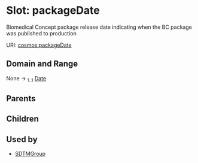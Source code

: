
# Slot: packageDate


Biomedical Concept package release date indicating when the BC package was published to production

URI: [cosmos:packageDate](https://www.cdisc.org/cosmos/1-0packageDate)


## Domain and Range

None &#8594;  <sub>1..1</sub> [Date](types/Date.md)

## Parents


## Children


## Used by

 * [SDTMGroup](SDTMGroup.md)
